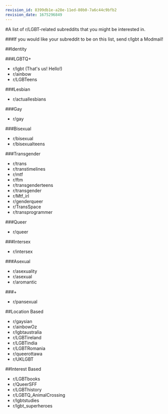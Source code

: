 ```yaml
---
revision_id: 8399db1e-a28e-11ed-80b0-7a6c44c9bfb2
revision_date: 1675296849
---
```


#A list of r/LGBT-related subreddits that you might be interested in.

###If you would like your subreddit to be on this list, send r/lgbt a Modmail!

##Identity

###LGBTQ+

* r/lgbt (That's us! Hello!)
* r/ainbow
* r/LGBTeens

###Lesbian

* r/actuallesbians

###Gay

* r/gay

###Bisexual

* r/bisexual 
* r/bisexualteens

###Transgender

* r/trans
* r/transtimelines
* r/mtf
* r/ftm
* r/transgenderteens
* r/transgender
* r/Mtf_irl 
* r/genderqueer
* r/TransSpace
* r/transprogrammer 

###Queer

- r/queer

###Intersex

* r/intersex

###Asexual

* r/asexuality
* r/asexual
* r/aromantic

###+

* r/pansexual

##Location Based

* r/gaysian
* r/ainbowOz
* r/lgbtaustralia
* r/LGBTireland
* r/LGBTindia
* r/LGBTRomania
* r/queerottawa
* r/UKLGBT

##Interest Based

* r/LGBTbooks
* r/QueerSFF
* r/LGBThistory
* r/LGBTQ_AnimalCrossing
* r/lgbtstudies
* r/lgbt_superheroes